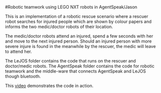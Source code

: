 #Robotic teamwork using LEGO NXT robots in AgentSpeak/Jason

This is an implementation of a robotic rescue scenario where a rescuer robot searches for injured people which are shown by colour papers and informs the two medic/doctor robots of their location.

The medic/doctor robots attend an injured, spend a few seconds with her and move to the next injured person. Should an injured person with more severe injure is found in the meanwhile by the rescuer, the medic will leave to attend her.

The LeJOS folder contains the code that runs on the rescuer and doctor/medic robots. The AgentSpeak folder contains the code for robotic teamwork and the middle-ware that connects AgentSpeak and LeJOS though bluetooth.

This [video](http://vimeo.com/42409674) demonstrates the code in action.
